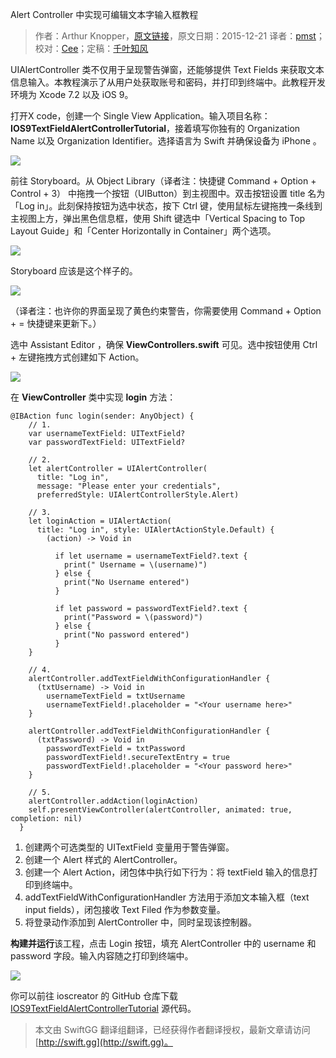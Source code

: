 Alert Controller 中实现可编辑文本字输入框教程

> 作者：Arthur Knopper，[原文链接](http://www.ioscreator.com/tutorials/editable-text-field-alert-controller-tutorial)，原文日期：2015-12-21
> 译者：[pmst](http://www.jianshu.com/users/596f2ba91ce9/latest_articles)；校对：[Cee](https://github.com/Cee)；定稿：[千叶知风](http://weibo.com/xiaoxxiao)
  










UIAlertController 类不仅用于呈现警告弹窗，还能够提供 Text Fields 来获取文本信息输入。本教程演示了从用户处获取账号和密码，并打印到终端中。此教程开发环境为 Xcode 7.2 以及 iOS 9。

打开X code，创建一个 Single View Application。输入项目名称：**IOS9TextFieldAlertControllerTutorial**，接着填写你独有的 Organization Name 以及 Organization Identifier。选择语言为 Swift 并确保设备为 iPhone 。



![](https://swift.gg/img/articles/editable-text-field-alert-controller-tutorial/format=1500w1451868017.9978042)

前往 Storyboard。从 Object Library（译者注：快捷键 Command + Option + Control + 3） 中拖拽一个按钮（UIButton）到主视图中。双击按钮设置 title 名为 「Log in」。此刻保持按钮为选中状态，按下 Ctrl 键，使用鼠标左键拖拽一条线到主视图上方，弹出黑色信息框，使用 Shift 键选中「Vertical Spacing to Top Layout Guide」和「Center Horizontally in Container」两个选项。

![](https://swift.gg/img/articles/editable-text-field-alert-controller-tutorial/1451868018.5434368)

Storyboard 应该是这个样子的。

![](https://swift.gg/img/articles/editable-text-field-alert-controller-tutorial/format=1500w1451868018.9260972)

（译者注：也许你的界面呈现了黄色约束警告，你需要使用 Command + Option + = 快捷键来更新下。）

选中 Assistant Editor ，确保 **ViewControllers.swift** 可见。选中按钮使用 Ctrl + 左键拖拽方式创建如下 Action。

![](https://swift.gg/img/articles/editable-text-field-alert-controller-tutorial/format=750w1451868019.366837)

在 **ViewController** 类中实现 **login** 方法：

    
    @IBAction func login(sender: AnyObject) {
        // 1.
        var usernameTextField: UITextField?
        var passwordTextField: UITextField?
        
        // 2.  
        let alertController = UIAlertController(
          title: "Log in",
          message: "Please enter your credentials",
          preferredStyle: UIAlertControllerStyle.Alert)
        
        // 3.  
        let loginAction = UIAlertAction(
          title: "Log in", style: UIAlertActionStyle.Default) {
            (action) -> Void in
            
              if let username = usernameTextField?.text {
                print(" Username = \(username)")
              } else {
                print("No Username entered")
              }
            
              if let password = passwordTextField?.text {
                print("Password = \(password)")
              } else {
                print("No password entered")
              }
        }
        
        // 4.
        alertController.addTextFieldWithConfigurationHandler {
          (txtUsername) -> Void in
            usernameTextField = txtUsername
            usernameTextField!.placeholder = "<Your username here>"
        }
        
        alertController.addTextFieldWithConfigurationHandler {
          (txtPassword) -> Void in
            passwordTextField = txtPassword
            passwordTextField!.secureTextEntry = true
            passwordTextField!.placeholder = "<Your password here>"
        }
        
        // 5.
        alertController.addAction(loginAction)
        self.presentViewController(alertController, animated: true, completion: nil)
      }

  1. 创建两个可选类型的 UITextField 变量用于警告弹窗。
  2. 创建一个 Alert 样式的 AlertController。
  3. 创建一个 Alert Action，闭包体中执行如下行为：将 textField 输入的信息打印到终端中。
  4. addTextFieldWithConfigurationHandler 方法用于添加文本输入框（text input fields），闭包接收 Text Filed 作为参数变量。
  5. 将登录动作添加到 AlertController 中，同时呈现该控制器。

**构建并运行**该工程，点击 Login 按钮，填充 AlertController 中的 username 和 password 字段。输入内容随之打印到终端中。

![](https://swift.gg/img/articles/editable-text-field-alert-controller-tutorial/format=1500w1451868019.8416817)

你可以前往 ioscreator 的 GitHub 仓库下载 [IOS9TextFieldAlertControllerTutorial](https://github.com/ioscreator/ioscreator) 源代码。
> 本文由 SwiftGG 翻译组翻译，已经获得作者翻译授权，最新文章请访问 [http://swift.gg](http://swift.gg)。